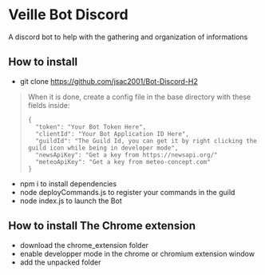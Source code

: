 # Veille Bot Discord

A discord bot to help with the gathering and organization of informations

## How to install

- git clone https://github.com/jsac2001/Bot-Discord-H2

> When it is done, create a config file in the base directory with these fields inside:
>
>  ```
>  {
>    "token": "Your Bot Token Here",
>    "clientId": "Your Bot Application ID Here",
>    "guildId": "The Guild Id, you can get it by right clicking the guild icon while being in developer mode",
>    "newsApiKey": "Get a key from https://newsapi.org/"
>    "meteoApiKey": "Get a key from meteo-concept.com"
>  }
>  ```

- npm i to install dependencies
- node deployCommands.js to register your commands in the guild
- node index.js to launch the Bot

## How to install The Chrome extension

- download the chrome_extension folder
- enable developper mode in the chrome or chromium extension window
- add the unpacked folder
